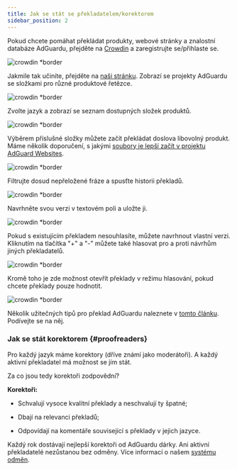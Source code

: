 ```yaml
---
title: Jak se stát se překladatelem/korektorem
sidebar_position: 2
---
```


Pokud chcete pomáhat překládat produkty, webové stránky a znalostní databáze AdGuardu, přejděte na [Crowdin](https://crowdin.com/) a zaregistrujte se/přihlaste se.

![crowdin *border](https://cdn.adtidy.org/public/Adguard/kb/en/ag-translations/main-screen.png)

Jakmile tak učiníte, přejděte na [naši stránku](https://crowdin.com/profile/adguard/). Zobrazí se projekty AdGuardu se složkami pro různé produktové řetězce.

![crowdin *border](https://cdn.adtidy.org/public/Adguard/kb/en/ag-translations/projects.png)

Zvolte jazyk a zobrazí se seznam dostupných složek produktů.

![crowdin *border](https://cdn.adtidy.org/public/Adguard/kb/en/ag-translations/languages.png)

Výběrem příslušné složky můžete začít překládat doslova libovolný produkt. Máme několik doporučení, s jakými [soubory je lepší začít v projektu AdGuard Websites](../translation-priority).

![crowdin *border](https://cdn.adtidy.org/public/Adguard/kb/en/ag-translations/folders.png)

Filtrujte dosud nepřeložené fráze a spusťte historii překladů.

![crowdin *border](https://cdn.adtidy.org/public/Adguard/kb/en/ag-translations/filter.png)

Navrhněte svou verzi v textovém poli a uložte ji.

![crowdin *border](https://cdn.adtidy.org/public/Adguard/kb/en/ag-translations/text-box.png)

Pokud s existujícím překladem nesouhlasíte, můžete navrhnout vlastní verzi. Kliknutím na tlačítka "+" a "-" můžete také hlasovat pro a proti návrhům jiných překladatelů.

![crowdin *border](https://cdn.adtidy.org/public/Adguard/kb/en/ag-translations/vote.png)

Kromě toho je zde možnost otevřít překlady v režimu hlasování, pokud chcete překlady pouze hodnotit.

![crowdin *border](https://cdn.adtidy.org/public/Adguard/kb/en/ag-translations/mode.png)

Několik užitečných tipů pro překlad AdGuardu naleznete v [tomto článku](../guidelines). Podívejte se na něj.

### Jak se stát korektorem {#proofreaders}

Pro každý jazyk máme korektory (dříve známí jako moderátoři). A každý aktivní překladatel má možnost se jím stát.

Za co jsou tedy korektoři zodpovědní?

**Korektoři:**

- Schvalují vysoce kvalitní překlady a neschvalují ty špatné;

- Dbají na relevanci překladů;

- Odpovídají na komentáře související s překlady v jejich jazyce.

Každý rok dostávají nejlepší korektoři od AdGuardu dárky. Ani aktivní překladatelé nezůstanou bez odměny. Více informací o našem [systému odměn](../rewards).
